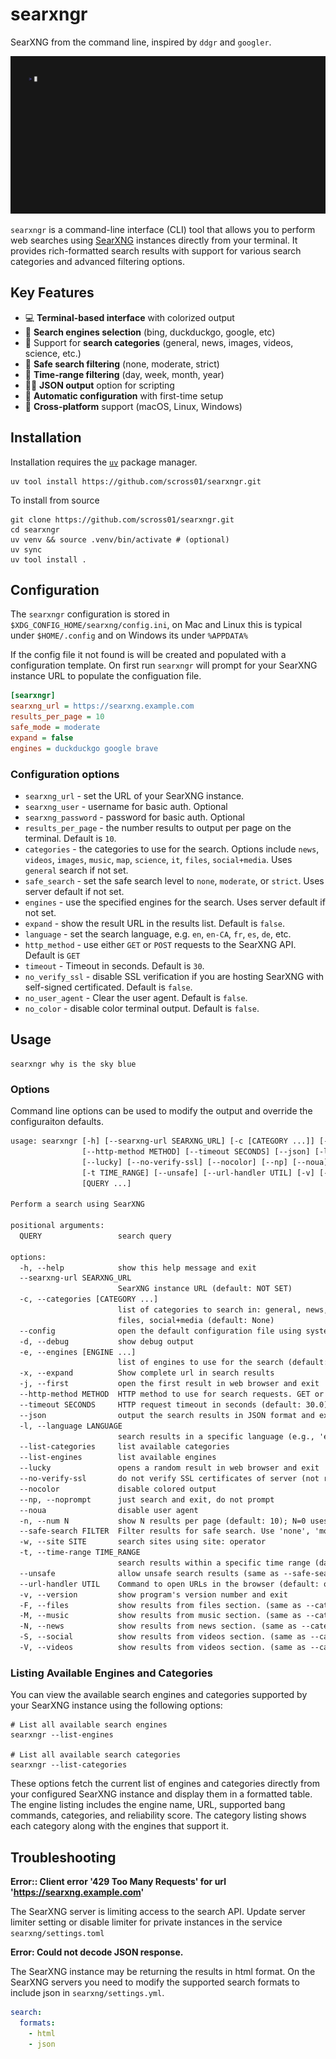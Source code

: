 # searxngr

SearXNG from the command line, inspired by `ddgr` and `googler`.

![demo](demo/demo.gif)

`searxngr` is a command-line interface (CLI) tool that allows you to perform web
searches using [SearXNG](https://github.com/searxng/searxng) instances directly
from your terminal. It provides rich-formatted search results with support for
various search categories and advanced filtering options.

## Key Features

- 💻 **Terminal-based interface** with colorized output
- 🚂 **Search engines selection** (bing, duckduckgo, google, etc)
- 📰 Support for **search categories** (general, news, images, videos, science,
  etc.)
- 👷 **Safe search filtering** (none, moderate, strict)
- 📅 **Time-range filtering** (day, week, month, year)
- 👨‍💻 **JSON output** option for scripting
- 🤖 **Automatic configuration** with first-time setup
- 🐧 **Cross-platform** support (macOS, Linux, Windows)

## Installation

Installation requires the
[`uv`](https://docs.astral.sh/uv/getting-started/installation/) package manager.

```shell
uv tool install https://github.com/scross01/searxngr.git
```

To install from source

```shell
git clone https://github.com/scross01/searxngr.git
cd searxngr
uv venv && source .venv/bin/activate # (optional)
uv sync
uv tool install .
```

## Configuration

The `searxngr` configuration is stored in `$XDG_CONFIG_HOME/searxng/config.ini`,
on Mac and Linux this is typical under `$HOME/.config` and on Windows its under
`%APPDATA%`

If the config file it not found is will be created and populated with a
configuration template. On first run `searxngr` will prompt for your SearXNG
instance URL to populate the configuation file.

```ini
[searxngr]
searxng_url = https://searxng.example.com
results_per_page = 10
safe_mode = moderate
expand = false
engines = duckduckgo google brave
```

### Configuration options

- `searxng_url` - set the URL of your SearXNG instance.
- `searxng_user` - username for basic auth. Optional
- `searxng_password` - password for basic auth. Optional
- `results_per_page` - the number results to output per page on the terminal.
  Default is `10`.
- `categories` - the categories to use for the search. Options include `news`,
  `videos`, `images`, `music`, `map`, `science`, `it`, `files`, `social+media`.
  Uses `general` search if not set.
- `safe_search` - set the safe search level to `none`, `moderate`, or `strict`.
  Uses server default if not set.
- `engines` - use the specified engines for the search. Uses server default if
  not set.
- `expand` - show the result URL in the results list. Default is `false`.
- `language` - set the search language, e.g. `en`, `en-CA`, `fr`, `es`, `de`,
  etc.
- `http_method` - use either `GET` or `POST` requests to the SearXNG API.
  Default is `GET`
- `timeout` - Timeout in seconds. Default is `30`.
- `no_verify_ssl` - disable SSL verification if you are hosting SearXNG with
  self-signed certificated. Default is `false`.
- `no_user_agent` - Clear the user agent. Default is `false`.
- `no_color` - disable color terminal output. Default is `false`.

## Usage

```shell
searxngr why is the sky blue
```

### Options

Command line options can be used to modify the output and override the
configuraiton defaults.

```txt
usage: searxngr [-h] [--searxng-url SEARXNG_URL] [-c [CATEGORY ...]] [--config] [-d] [-e [ENGINE ...]] [-x] [-j]
                [--http-method METHOD] [--timeout SECONDS] [--json] [-l LANGUAGE] [--list-categories] [--list-engines]
                [--lucky] [--no-verify-ssl] [--nocolor] [--np] [--noua] [-n N] [--safe-search FILTER] [-w SITE]
                [-t TIME_RANGE] [--unsafe] [--url-handler UTIL] [-v] [-F] [-M] [-N] [-S] [-V]
                [QUERY ...]

Perform a search using SearXNG

positional arguments:
  QUERY                 search query

options:
  -h, --help            show this help message and exit
  --searxng-url SEARXNG_URL
                        SearXNG instance URL (default: NOT SET)
  -c, --categories [CATEGORY ...]
                        list of categories to search in: general, news, videos, images, music, map, science, it,
                        files, social+media (default: None)
  --config              open the default configuration file using system text editor
  -d, --debug           show debug output
  -e, --engines [ENGINE ...]
                        list of engines to use for the search (default: NOT SET)
  -x, --expand          Show complete url in search results
  -j, --first           open the first result in web browser and exit
  --http-method METHOD  HTTP method to use for search requests. GET or POST (default: GET)
  --timeout SECONDS     HTTP request timeout in seconds (default: 30.0)
  --json                output the search results in JSON format and exit
  -l, --language LANGUAGE
                        search results in a specific language (e.g., 'en', 'de', 'fr')
  --list-categories     list available categories
  --list-engines        list available engines
  --lucky               opens a random result in web browser and exit
  --no-verify-ssl       do not verify SSL certificates of server (not recommended)
  --nocolor             disable colored output
  --np, --noprompt      just search and exit, do not prompt
  --noua                disable user agent
  -n, --num N           show N results per page (default: 10); N=0 uses the servers default per page
  --safe-search FILTER  Filter results for safe search. Use 'none', 'moderate', or 'strict' (default: strict)
  -w, --site SITE       search sites using site: operator
  -t, --time-range TIME_RANGE
                        search results within a specific time range (day, week, month, year)
  --unsafe              allow unsafe search results (same as --safe-search none)
  --url-handler UTIL    Command to open URLs in the browser (default: open)
  -v, --version         show program's version number and exit
  -F, --files           show results from files section. (same as --categories files)
  -M, --music           show results from music section. (same as --categories music)
  -N, --news            show results from news section. (same as --categories news)
  -S, --social          show results from videos section. (same as --categories social+media)
  -V, --videos          show results from videos section. (same as --categories videos)
```

### Listing Available Engines and Categories

You can view the available search engines and categories supported by your
SearXNG instance using the following options:

```shell
# List all available search engines
searxngr --list-engines

# List all available search categories
searxngr --list-categories
```

These options fetch the current list of engines and categories directly from
your configured SearXNG instance and display them in a formatted table. The
engine listing includes the engine name, URL, supported bang commands,
categories, and reliability score. The category listing shows each category
along with the engines that support it.

## Troubleshooting

**Error:: Client error '429 Too Many Requests' for url
'<https://searxng.example.com>'**

The SearXNG server is limiting access to the search API. Update server limiter
setting or disable limiter for private instances in the service
`searxng/settings.toml`

**Error: Could not decode JSON response.**

The SearXNG instance may be returning the results in html format. On the SearXNG
servers you need to modify the supported search formats to include json in
`searxng/settings.yml`.

```yaml
search:
  formats:
    - html
    - json
```

